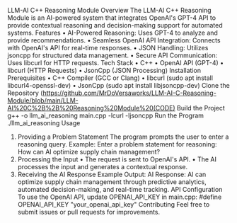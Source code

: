 LLM-AI C++ Reasoning Module
Overview
The LLM-AI C++ Reasoning Module is an AI-powered system that integrates OpenAI's GPT-4 API to provide contextual reasoning and decision-making support for automated systems.
Features
•	AI-Powered Reasoning: Uses GPT-4 to analyze and provide recommendations.
•	Seamless OpenAI API Integration: Connects with OpenAI's API for real-time responses.
•	JSON Handling: Utilizes jsoncpp for structured data management.
•	Secure API Communication: Uses libcurl for HTTP requests.
Tech Stack
•	C++
•	OpenAI API (GPT-4)
•	libcurl (HTTP Requests)
•	JsonCpp (JSON Processing)
Installation
Prerequisites
•	C++ Compiler (GCC or Clang)
•	libcurl (sudo apt install libcurl4-openssl-dev)
•	JsonCpp (sudo apt install libjsoncpp-dev)
Clone the Repository
(https://github.com/MrDoVersaworks/LLM-AI-C-Reasoning-Module/blob/main/LLM-AI%20C%2B%2B%20Reasoning%20Module%20(CODE)
Build the Project
g++ -o llm_ai_reasoning main.cpp -lcurl -ljsoncpp
Run the Program
./llm_ai_reasoning
Usage
1. Providing a Problem Statement
The program prompts the user to enter a reasoning query. Example:
Enter a problem statement for reasoning: How can AI optimize supply chain management?
2. Processing the Input
•	The request is sent to OpenAI's API.
•	The AI processes the input and generates a contextual response.
3. Receiving the AI Response
Example Output:
AI Response: AI can optimize supply chain management through predictive analytics, automated decision-making, and real-time tracking.
API Configuration
To use the OpenAI API, update OPENAI_API_KEY in main.cpp:
#define OPENAI_API_KEY "your_openai_api_key"
Contributing
Feel free to submit issues or pull requests for improvements.
